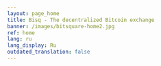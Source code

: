 ```yaml
---
layout: page_home
title: Bisq - The decentralized Bitcoin exchange
banner: /images/bitsquare-home2.jpg
ref: home
lang: ru
lang_display: Ru
outdated_translation: false
---
```

